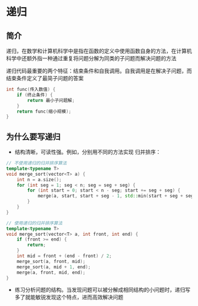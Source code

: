 # 递归

## 简介
递归，在数学和计算机科学中是指在函数的定义中使用函数自身的方法，在计算机科学中还额外指一种通过重复将问题分解为同类的子问题而解决问题的方法

递归代码最重要的两个特征：结束条件和自我调用。自我调用是在解决子问题，而结束条件定义了最简子问题的答案
```cpp
int func(传入数值) {
    if (终止条件) {
        return 最小子问题解;
    }
    return func(缩小规模);
}
```

## 为什么要写递归
* 结构清晰，可读性强。例如，分别用不同的方法实现 归并排序：
```cpp
// 不使用递归的归并排序算法
template<typename T>
void merge_sort(vector<T> a) {
    int n = a.size();
    for (int seg = 1; seg < n; seg = seg + seg) {
        for (int start = 0; start < n - seg; start += seg + seg) {
            merge(a, start, start + seg - 1, std::min(start + seg + seg - 1, n - 1));
        }
    }
}

// 使用递归的归并排序算法
template<typename T>
void merge_sort(vector<T> a, int front, int end) {
    if (front >= end) {
        return;
    }
    int mid = front + (end - front) / 2;
    merge_sort(a, front, mid);
    merge_sort(a, mid + 1, end);
    merge(a, front, mid, end);
}
```
* 练习分析问题的结构。当发现问题可以被分解成相同结构的小问题时，递归写多了就能敏锐发现这个特点，进而高效解决问题